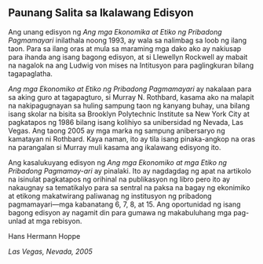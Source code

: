 ## Paunang Salita sa Ikalawang Edisyon

Ang unang edisyon ng *Ang mga Ekonomika at Etiko ng Pribadong Pagmamayari* inilathala noong 1993, ay wala sa nalimbag sa loob ng ilang taon. Para sa ilang oras at mula sa maraming mga dako ako ay nakiusap para ihanda ang isang bagong edisyon, at si Llewellyn Rockwell ay mabait na nagalok na ang Ludwig von mises na Intitusyon para paglingkuran bilang tagapaglatha.

*Ang mga Ekonomiko at Etiko ng Pribadong Pagmamayari* ay nakalaan para sa aking guro at tagapagturo, si Murray N. Rothbard, kasama ako na malapit na nakipagugnayan sa huling sampung taon ng kanyang buhay, una bilang isang skolar na bisita sa Brooklyn Polytechnic Institute sa New York City at pagkatapos ng 1986 bilang isang kolihiyo sa unibersidad ng Nevada, Las Vegas. Ang taong 2005 ay mga marka ng sampung anibersaryo ng kamatayan ni Rothbard. Kaya naman, ito ay tila isang pinaka-angkop na oras na parangalan si Murray muli kasama ang ikalawang edisyong ito.

Ang kasalukuyang edisyon ng *Ang mga Ekonomiko at mga Etiko ng Pribadong Pagmamay-ari* ay pinalaki. Ito ay nagdagdag ng apat na artikolo na isinulat pagkatapos ng orihinal na publikasyon ng libro pero ito ay nakaugnay sa tematikalyo para sa sentral na paksa na bagay ng ekonimiko at etikong makatwirang paliwanag ng institusyon ng pribadong pagmamayari—mga kabanatang 6, 7, 8, at 15. Ang oportunidad ng isang bagong edisyon ay nagamit din para gumawa ng makabuluhang mga pag-unlad at mga rebisyon.

Hans Hermann Hoppe

*Las Vegas, Nevada, 2005*